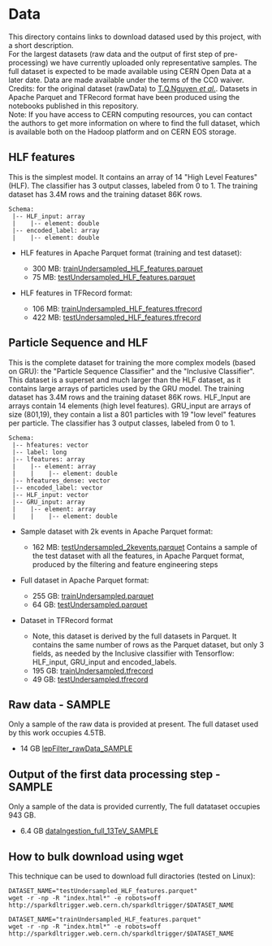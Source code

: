 # Data

This directory contains links to download datased used by this project, with a short description.  
For the largest datasets (raw data and the output of first step of pre-processing) we have currently uploaded
only representative samples. 
The full dataset is expected to be made available using CERN Open Data at a later date.
Data are made available under the terms of the CC0 waiver.  
Credits: for the original dataset (rawData) to [T.Q.Nguyen *et al.*](https://arxiv.org/abs/1807.0008).
Datasets in Apache Parquet and TFRecord format have been produced using the notebooks published in this repository.  
Note: If you have access to CERN computing resources, you can contact the authors to get
more information on where to find the full dataset, which is available both on the Hadoop platform and on
CERN EOS storage.

## HLF features 
This is the simplest model. It contains an array of 14 "High Level Features" (HLF). The classifier has 3 output classes, labeled from 0 to 1.
The training dataset has 3.4M rows and the training dataset 86K rows.
```
Schema:
 |-- HLF_input: array 
 |    |-- element: double 
 |-- encoded_label: array 
 |    |-- element: double 
```
- HLF features in Apache Parquet format (training and test dataset):
  - 300 MB: [trainUndersampled_HLF_features.parquet](http://sparkdltrigger.web.cern.ch/sparkdltrigger/trainUndersampled_HLF_features.parquet)
  - 75 MB: [testUndersampled_HLF_features.parquet](http://sparkdltrigger.web.cern.ch/sparkdltrigger/testUndersampled_HLF_features.parquet)

- HLF features in TFRecord format:
  - 106 MB: [trainUndersampled_HLF_features.tfrecord](http://sparkdltrigger.web.cern.ch/sparkdltrigger/trainUndersampled_HLF_features.tfrecord)
  - 422 MB: [testUndersampled_HLF_features.tfrecord](http://sparkdltrigger.web.cern.ch/sparkdltrigger/testUndersampled_HLF_features.tfrecord)

## Particle Sequence and HLF
This is the complete dataset for training the more complex models (based on GRU): the "Particle Sequence Classifier"
and the "Inclusive Classifier". This dataset is a superset and much larger than the HLF dataset, as it contains
large arrays of particles used by the GRU model.
The training dataset has 3.4M rows and the training dataset 86K rows.
HLF_Input are arrays contain 14 elements (high level features). GRU_input are arrays of size (801,19), they contain a
list a 801 particles with 19 "low level" features per particle.
The classifier has 3 output classes, labeled from 0 to 1.
```
Schema:
 |-- hfeatures: vector
 |-- label: long 
 |-- lfeatures: array
 |    |-- element: array
 |    |    |-- element: double
 |-- hfeatures_dense: vector
 |-- encoded_label: vector 
 |-- HLF_input: vector
 |-- GRU_input: array 
 |    |-- element: array
 |    |    |-- element: double
```
- Sample dataset with 2k events in Apache Parquet format:
  - 162 MB: [testUndersampled_2kevents.parquet](http://sparkdltrigger.web.cern.ch/sparkdltrigger/testUndersampled_2kevents.parquet) Contains a sample of the test dataset with all the features, in Apache Parquet format, produced by the filtering and feature engineering steps

- Full dataset in Apache Parquet format:
  - 255 GB: [trainUndersampled.parquet](http://sparkdltrigger.web.cern.ch/sparkdltrigger/trainUndersampled.parquet)
  - 64 GB:  [testUndersampled.parquet](http://sparkdltrigger.web.cern.ch/sparkdltrigger/testUndersampled.parquet)

- Dataset in TFRecord format 
  - Note, this dataset is derived by the full datasets in Parquet.
    It contains the same number of rows as the Parquet dataset, but only 3 fields, as needed 
    by the Inclusive classifier with Tensorflow: HLF_input, GRU_input and encoded_labels.
  - 195 GB: [trainUndersampled.tfrecord](http://sparkdltrigger.web.cern.ch/sparkdltrigger/trainUndersampled.tfrecord)
  - 49 GB:  [testUndersampled.tfrecord](http://sparkdltrigger.web.cern.ch/sparkdltrigger/testUndersampled.tfrecord)


## Raw data - SAMPLE
Only a sample of the raw data is provided at present. The full dataset used by this work occupies 4.5TB.
- 14 GB [lepFilter_rawData_SAMPLE](http://sparkdltrigger.web.cern.ch/sparkdltrigger/lepFilter_rawData_SAMPLE)

## Output of the first data processing step - SAMPLE
Only a sample of the data is provided currently, The full datataset occupies 943 GB.
- 6.4 GB [dataIngestion_full_13TeV_SAMPLE](http://sparkdltrigger.web.cern.ch/sparkdltrigger/dataIngestion_full_13TeV_SAMPLE)

## How to bulk download using wget
This technique can be used to download full diractories (tested on Linux):
```
DATASET_NAME="testUndersampled_HLF_features.parquet"
wget -r -np -R "index.html*" -e robots=off http://sparkdltrigger.web.cern.ch/sparkdltrigger/$DATASET_NAME

DATASET_NAME="trainUndersampled_HLF_features.parquet"
wget -r -np -R "index.html*" -e robots=off http://sparkdltrigger.web.cern.ch/sparkdltrigger/$DATASET_NAME
```